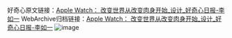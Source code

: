好奇心原文链接：[Apple Watch： 改变世界从改变肉身开始_设计_好奇心日报-李如一](https://www.qdaily.com/articles/2338.html)
WebArchive归档链接：[Apple Watch： 改变世界从改变肉身开始_设计_好奇心日报-李如一](http://web.archive.org/web/20190623151053/https://www.qdaily.com/articles/2338.html)
![image](http://ww3.sinaimg.cn/large/007d5XDply1g3vc0yple6j30u041bqv5)